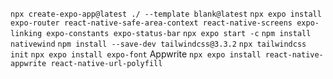 `npx create-expo-app@latest ./ --template blank@latest`
`npx expo install expo-router react-native-safe-area-context react-native-screens expo-linking expo-constants expo-status-bar`
`npx expo start -c`
`npm install nativewind`
`npm install --save-dev tailwindcss@3.3.2`
`npx tailwindcss init`
`npx expo install expo-font`
Appwrite
`npx expo install react-native-appwrite react-native-url-polyfill`
